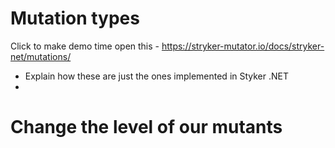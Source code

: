 # Mutation types

Click to make demo time open this - https://stryker-mutator.io/docs/stryker-net/mutations/

- Explain how these are just the ones implemented in Styker .NET
-

# Change the level of our mutants

